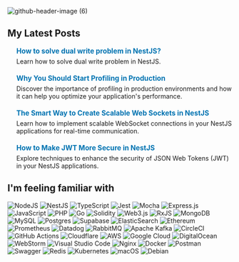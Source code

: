 
![github-header-image (6)](https://github.com/user-attachments/assets/8a99d140-f4ce-417a-bc88-70c9f6de4c67)


## My Latest Posts


<div style="display: flex; flex-direction: column; gap: 20px;">

  <div style="display: flex; align-items: center; alt-source: "32OZGAYDAIQS3AWTPL46RSLI38K2">
    <a href="https://www.linkedin.com/pulse/why-you-should-start-profiling-production-kamil-fronczak-bwdof/">
    </a>
    <div style="margin-left: 20px; flex: 1;">
      <strong style="font-size: 1.1em;"><a href="https://www.linkedin.com/pulse/how-solve-dual-write-problem-nestjs-kamil-fronczak-hsbtc" style="color: #0073b1; text-decoration: none;">How to solve dual write problem in NestJS?
</a></strong>
      <p style="margin: 5px 0 0;">Learn how to solve dual write problem in NestJS.</p>
    </div>
  </div>

  <div style="display: flex; align-items: center;">
    <a href="https://www.linkedin.com/pulse/why-you-should-start-profiling-production-kamil-fronczak-bwdof/">
    </a>
    <div style="margin-left: 20px; flex: 1;">
      <strong style="font-size: 1.1em;"><a href="https://www.linkedin.com/pulse/why-you-should-start-profiling-production-kamil-fronczak-bwdof/" style="color: #0073b1; text-decoration: none;">Why You Should Start Profiling in Production</a></strong>
      <p style="margin: 5px 0 0;">Discover the importance of profiling in production environments and how it can help you optimize your application's performance.</p>
    </div>
  </div>

  <div style="display: flex; align-items: center;">
    <a href="https://www.linkedin.com/pulse/smart-way-create-scalable-web-sockets-nestjs-kamil-fronczak-w0dwf/">
    </a>
    <div style="margin-left: 20px; flex: 1;">
      <strong style="font-size: 1.1em;"><a href="https://www.linkedin.com/pulse/smart-way-create-scalable-web-sockets-nestjs-kamil-fronczak-w0dwf/" style="color: #0073b1; text-decoration: none;">The Smart Way to Create Scalable Web Sockets in NestJS</a></strong>
      <p style="margin: 5px 0 0;">Learn how to implement scalable WebSocket connections in your NestJS applications for real-time communication.</p>
    </div>
  </div>

  <div style="display: flex; align-items: center;">
    <a href="https://www.linkedin.com/pulse/how-make-jwt-more-secure-nestjs-kamil-fronczak-qusif/">
    </a>
    <div style="margin-left: 20px; flex: 1;">
      <strong style="font-size: 1.1em;"><a href="https://www.linkedin.com/pulse/how-make-jwt-more-secure-nestjs-kamil-fronczak-qusif/" style="color: #0073b1; text-decoration: none;">How to Make JWT More Secure in NestJS</a></strong>
      <p style="margin: 5px 0 0;">Explore techniques to enhance the security of JSON Web Tokens (JWT) in your NestJS applications.</p>
    </div>
  </div>

</div>

## I'm feeling familiar with
![NodeJS](https://img.shields.io/badge/node.js-6DA55F?style=for-the-badge&logo=node.js&logoColor=white)
![NestJS](https://img.shields.io/badge/nestjs-%23E0234E.svg?style=for-the-badge&logo=nestjs&logoColor=white)
![TypeScript](https://img.shields.io/badge/typescript-%23007ACC.svg?style=for-the-badge&logo=typescript&logoColor=white)
![Jest](https://img.shields.io/badge/-jest-%23C21325?style=for-the-badge&logo=jest&logoColor=white)
![Mocha](https://img.shields.io/badge/-mocha-%238D6748?style=for-the-badge&logo=mocha&logoColor=white)
![Express.js](https://img.shields.io/badge/express.js-%23404d59.svg?style=for-the-badge&logo=express&logoColor=%2361DAFB)
![JavaScript](https://img.shields.io/badge/javascript-%23323330.svg?style=for-the-badge&logo=javascript&logoColor=%23F7DF1E)
![PHP](https://img.shields.io/badge/php-%23777BB4.svg?style=for-the-badge&logo=php&logoColor=white)
![Go](https://img.shields.io/badge/go-%2300ADD8.svg?style=for-the-badge&logo=go&logoColor=white)
![Solidity](https://img.shields.io/badge/Solidity-%23363636.svg?style=for-the-badge&logo=solidity&logoColor=white)
![Web3.js](https://img.shields.io/badge/web3.js-F16822?style=for-the-badge&logo=web3.js&logoColor=white)
![RxJS](https://img.shields.io/badge/rxjs-%23B7178C.svg?style=for-the-badge&logo=reactivex&logoColor=white)
![MongoDB](https://img.shields.io/badge/MongoDB-%234ea94b.svg?style=for-the-badge&logo=mongodb&logoColor=white)
![MySQL](https://img.shields.io/badge/mysql-%2300f.svg?style=for-the-badge&logo=mysql&logoColor=white)
![Postgres](https://img.shields.io/badge/postgres-%23316192.svg?style=for-the-badge&logo=postgresql&logoColor=white)
![Supabase](https://img.shields.io/badge/Supabase-3ECF8E?style=for-the-badge&logo=supabase&logoColor=white)
![ElasticSearch](https://img.shields.io/badge/-ElasticSearch-005571?style=for-the-badge&logo=elasticsearch)
![Ethereum](https://img.shields.io/badge/Ethereum-3C3C3D?style=for-the-badge&logo=Ethereum&logoColor=white)
![Prometheus](https://img.shields.io/badge/Prometheus-E6522C?style=for-the-badge&logo=Prometheus&logoColor=white)
![Datadog](https://img.shields.io/badge/datadog-%23632CA6.svg?style=for-the-badge&logo=datadog&logoColor=white)
![RabbitMQ](https://img.shields.io/badge/Rabbitmq-FF6600?style=for-the-badge&logo=rabbitmq&logoColor=white)
![Apache Kafka](https://img.shields.io/badge/Apache%20Kafka-000?style=for-the-badge&logo=apachekafka)
![CircleCI](https://img.shields.io/badge/circle%20ci-%23161616.svg?style=for-the-badge&logo=circleci&logoColor=white)
![GitHub Actions](https://img.shields.io/badge/github%20actions-%232671E5.svg?style=for-the-badge&logo=githubactions&logoColor=white)
![Cloudflare](https://img.shields.io/badge/Cloudflare-F38020?style=for-the-badge&logo=Cloudflare&logoColor=white)
![AWS](https://img.shields.io/badge/AWS-%23FF9900.svg?style=for-the-badge&logo=amazon-aws&logoColor=white)
![Google Cloud](https://img.shields.io/badge/GoogleCloud-%234285F4.svg?style=for-the-badge&logo=google-cloud&logoColor=white)
![DigitalOcean](https://img.shields.io/badge/DigitalOcean-%230167ff.svg?style=for-the-badge&logo=digitalOcean&logoColor=white)
![WebStorm](https://img.shields.io/badge/webstorm-143?style=for-the-badge&logo=webstorm&logoColor=white&color=black)
![Visual Studio Code](https://img.shields.io/badge/Visual%20Studio%20Code-0078d7.svg?style=for-the-badge&logo=visual-studio-code&logoColor=white)
![Nginx](https://img.shields.io/badge/nginx-%23009639.svg?style=for-the-badge&logo=nginx&logoColor=white)
![Docker](https://img.shields.io/badge/docker-%230db7ed.svg?style=for-the-badge&logo=docker&logoColor=white)
![Postman](https://img.shields.io/badge/Postman-FF6C37?style=for-the-badge&logo=postman&logoColor=white)
![Swagger](https://img.shields.io/badge/-Swagger-%23Clojure?style=for-the-badge&logo=swagger&logoColor=white)
![Redis](https://img.shields.io/badge/redis-%23DD0031.svg?style=for-the-badge&logo=redis&logoColor=white)
![Kubernetes](https://img.shields.io/badge/kubernetes-%23326ce5.svg?style=for-the-badge&logo=kubernetes&logoColor=white)
![macOS](https://img.shields.io/badge/mac%20os-000000?style=for-the-badge&logo=macos&logoColor=F0F0F0)
![Debian](https://img.shields.io/badge/Debian-D70A53?style=for-the-badge&logo=debian&logoColor=white)







